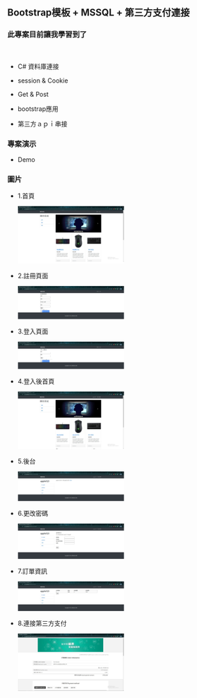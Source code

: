## Bootstrap模板 + MSSQL + 第三方支付連接

### 此專案目前讓我學習到了
　
 * C# 資料庫連接

 * session & Cookie 

 * Get & Post

 * bootstrap應用

 * 第三方ａｐｉ串接




### 專案演示 

  * Demo


### 圖片

   * 1.首頁
     
     <img src="https://github.com/z83520/TestWeb/blob/main/jpg/%E9%A6%96%E9%A0%81.jpg" width="50%">
     
     
   * 2.註冊頁面
     
     <img src="https://github.com/z83520/TestWeb/blob/main/jpg/%E8%A8%BB%E5%86%8A.jpg" width="50%">
     
     
   * 3.登入頁面 
   
     <img src="https://github.com/z83520/TestWeb/blob/main/jpg/%E7%99%BB%E5%85%A5.jpg" width="50%">
     
     
   * 4.登入後首頁 
   
     <img src="https://github.com/z83520/TestWeb/blob/main/jpg/%E7%99%BB%E5%85%A5%E5%BE%8C%E9%A6%96%E9%A0%81.jpg" width="50%"> 
     
     
   * 5.後台 
   
     <img src="https://github.com/z83520/TestWeb/blob/main/jpg/%E5%BE%8C%E8%87%BA.jpg" width="50%">
     
     
   * 6.更改密碼 
   
     <img src="https://github.com/z83520/TestWeb/blob/main/jpg/%E5%AF%86%E7%A2%BC%E4%BF%AE%E6%94%B9.jpg" width="50%">
     
     
   * 7.訂單資訊 
   
     <img src="https://github.com/z83520/TestWeb/blob/main/jpg/%E8%A8%82%E5%96%AE.jpg" width="50%">
     
     
   * 8.連接第三方支付 
   
     <img src="https://github.com/z83520/TestWeb/blob/main/jpg/%E7%B6%A0%E7%95%8C.jpg" width="50%">
     
     

